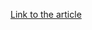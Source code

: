 [Link to the article](https://securityaffairs.com/170551/intelligence/russia-disinformation-us-election-2024.html)
